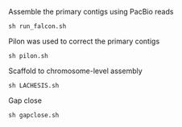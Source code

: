Assemble the primary contigs using PacBio reads
```
sh run_falcon.sh
```

Pilon was used to correct the primary contigs
```
sh pilon.sh
```

Scaffold to chromosome-level assembly
```
sh LACHESIS.sh
```

Gap close
```
sh gapclose.sh
```

